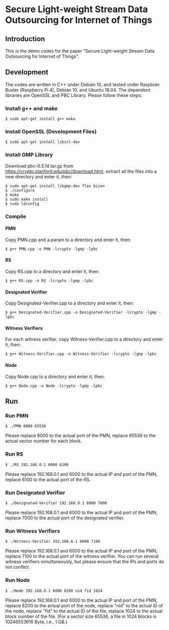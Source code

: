 # Secure Light-weight Stream Data Outsourcing for Internet of Things

## Introduction
This is the demo codes for the paper "Secure Light-weight Stream Data Outsourcing for Internet of Things".

## Development
The codes are written in C++ under Debian 10, and tested under Raspbian Buster (Raspberry Pi 4), Debian 10, and Ubuntu 18.04. The dependent libraries are OpenSSL and PBC Library. Please follow these steps:

### Install g++ and make
```
$ sudo apt-get install g++ make
```

### Install OpenSSL (Development Files)
```
$ sudo apt-get install libssl-dev
```

### Install GMP Library
Download pbc-0.5.14.tar.gz from https://crypto.stanford.edu/pbc/download.html, extract all the files into a new directory and enter it, then:
```
$ sudo apt-get install libgmp-dev flex bison
$ ./configure
$ make
$ sudo make install
$ sudo ldconfig
```

### Compile

#### PMN
Copy PMN.cpp and a.param to a directory and enter it, then:
```
$ g++ PMN.cpp -o PMN -lcrypto -lgmp -lpbc
```

#### RS
Copy RS.cpp to a directory and enter it, then:
```
$ g++ RS.cpp -o RS -lcrypto -lgmp -lpbc
```

#### Designated Verifier
Copy Designated-Verifier.cpp to a directory and enter it, then:
```
$ g++ Designated-Verifier.cpp -o Designated-Verifier -lcrypto -lgmp -lpbc
```

#### Witness Verifiers
For each witness verifier, copy Witness-Verifier.cpp to a directory and enter it, then:
```
$ g++ Witness-Verifier.cpp -o Witness-Verifier -lcrypto -lgmp -lpbc
```

#### Node
Copy Node.cpp to a directory and enter it, then:
```
$ g++ Node.cpp -o Node -lcrypto -lgmp -lpbc
```

## Run

### Run PMN
```
$ ./PMN 6000 65536
```
Please replace 6000 to the actual port of the PMN, replace 65536 to the actual sector number for each block.

### Run RS
```
$ ./RS 192.168.0.1 6000 6100
```
Please replace 192.168.0.1 and 6000 to the actual IP and port of the PMN, replace 6100 to the actual port of the RS.

### Run Designated Verifier
```
$ ./Designated-Verifier 192.168.0.1 6000 7000
```
Please replace 192.168.0.1 and 6000 to the actual IP and port of the PMN, replace 7000 to the actual port of the designated verifier.

### Run Witness Verifiers
```
$ ./Witness-Verifier 192.168.0.1 6000 7100
```
Please replace 192.168.0.1 and 6000 to the actual IP and port of the PMN, replace 7100 to the actual port of the witness verifier. You can run several witness verifiers simultaneously, but please ensure that the IPs and ports do not conflict.

### Run Node
```
$ ./Node 192.168.0.1 6000 6200 nid fid 1024
```
Please replace 192.168.0.1 and 6000 to the actual IP and port of the PMN, replace 6200 to the actual port of the node, replace "nid" to the actual ID of the node, replace "fid" to the actual ID of the file, replace 1024 to the actual block number of the file. (For a sector size 65536, a file in 1024 blocks is 1024*65536*16 Byte, i.e., 1 GB.)
